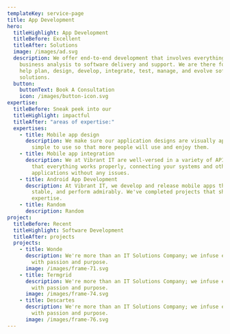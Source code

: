 ```yaml
---
templateKey: service-page
title: App Development
hero:
  titleHighlight: App Development
  titleBefore: Excellent
  titleAfter: Solutions
  image: /images/ad.svg
  description: We offer end-to-end development that involves everything from
    business analysis to software delivery and support. We are there for you to
    help plan, design, develop, integrate, test, manage, and evolve software
    solutions.
  button:
    buttonText: Book A Consultation
    icon: /images/button-icon.svg
expertise:
  titleBefore: Sneak peek into our
  titleHighlight: impactful
  titleAfter: "areas of expertise:"
  expertises:
    - title: Mobile app design
      description: We make sure our application designs are visually appealing and
        simple to use so that more people will use and enjoy them.
    - title: Mobile app integration
      description: We at Vibrant IT are well-versed in a variety of APIs. We ensure
        that everything works properly, connecting your systems and other
        applications without any issues.
    - title: Android App Development
      description: At Vibrant IT, we develop and release mobile apps that are fast,
        stable, and perform admirably. We've completed projects that show our
        expertise.
    - title: Random
      description: Random
project:
  titleBefore: Recent
  titleHighlight: Software Development
  titleAfter: projects
  projects:
    - title: Wonde
      description: We're more than an IT Solutions Company; we infuse every project
        with passion and purpose.
      image: /images/frame-71.svg
    - title: Termgrid
      description: We're more than an IT Solutions Company; we infuse every project
        with passion and purpose.
      image: /images/frame-74.svg
    - title: Descartes
      description: We're more than an IT Solutions Company; we infuse every project
        with passion and purpose.
      image: /images/frame-76.svg
---
```

